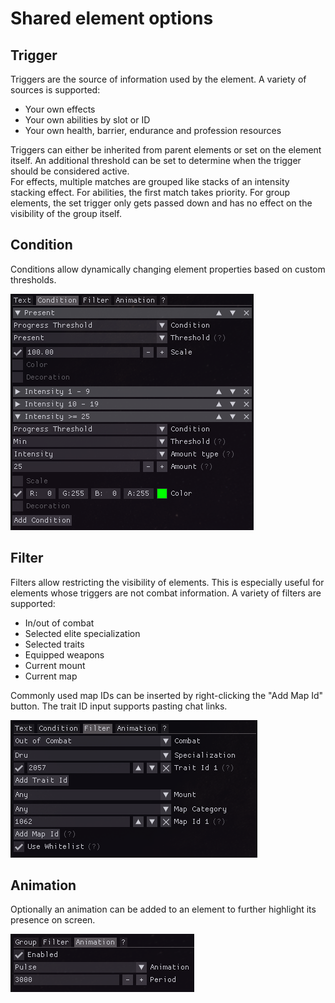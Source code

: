# Shared element options

## Trigger
Triggers are the source of information used by the element.
A variety of sources is supported:
- Your own effects
- Your own abilities by slot or ID
- Your own health, barrier, endurance and profession resources

Triggers can either be inherited from parent elements or set on the element itself.
An additional threshold can be set to determine when the trigger should be considered active.  
For effects, multiple matches are grouped like stacks of an intensity stacking effect.
For abilities, the first match takes priority.
For group elements, the set trigger only gets passed down and has no effect on the visibility of the group itself.

## Condition
Conditions allow dynamically changing element properties based on custom thresholds.

![Conditions](./img/condition.png)

## Filter
Filters allow restricting the visibility of elements.
This is especially useful for elements whose triggers are not combat information.
A variety of filters are supported:
- In/out of combat
- Selected elite specialization
- Selected traits
- Equipped weapons
- Current mount
- Current map

Commonly used map IDs can be inserted by right-clicking the "Add Map Id" button.
The trait ID input supports pasting chat links.

![Filters](./img/filter.png)

## Animation
Optionally an animation can be added to an element to further highlight its presence on screen.

![Animation](./img/animation.png)
